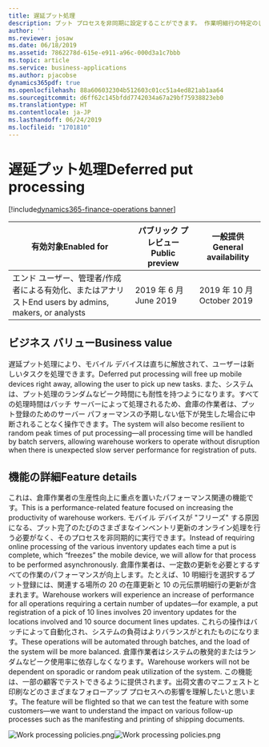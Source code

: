 ```yaml
---
title: 遅延プット処理
description: プット プロセスを非同期に設定することができます。 作業明細行の特定のしきい値を超えるとプット処理が遅延されるように、システムをセットアップすることができます。
author: ''
ms.reviewer: josaw
ms.date: 06/18/2019
ms.assetid: 7862278d-615e-e911-a96c-000d3a1c7bbb
ms.topic: article
ms.service: business-applications
ms.author: pjacobse
dynamics365pdf: true
ms.openlocfilehash: 88a606032304b512603c01cc51a4ed821ab1aa64
ms.sourcegitcommit: d6ff62c145bfdd7742034a67a29bf75938823eb0
ms.translationtype: HT
ms.contentlocale: ja-JP
ms.lasthandoff: 06/24/2019
ms.locfileid: "1701810"
---
```

# <a name="deferred-put-processing"></a><span data-ttu-id="f8177-104">遅延プット処理</span><span class="sxs-lookup"><span data-stu-id="f8177-104">Deferred put processing</span></span>
[!include[dynamics365-finance-operations banner](../includes/dynamics365-finance-operations.md)]

| <span data-ttu-id="f8177-105">有効対象</span><span class="sxs-lookup"><span data-stu-id="f8177-105">Enabled for</span></span>    |  <span data-ttu-id="f8177-106">パブリック プレビュー</span><span class="sxs-lookup"><span data-stu-id="f8177-106">Public preview</span></span> | <span data-ttu-id="f8177-107">一般提供</span><span class="sxs-lookup"><span data-stu-id="f8177-107">General availability</span></span> | 
| ---------- | ---------- |---------- |
|<span data-ttu-id="f8177-108">エンド ユーザー、管理者/作成者による有効化、またはアナリスト</span><span class="sxs-lookup"><span data-stu-id="f8177-108">End users by admins, makers, or analysts</span></span>|<span data-ttu-id="f8177-109">2019 年 6 月</span><span class="sxs-lookup"><span data-stu-id="f8177-109">June 2019</span></span>| <span data-ttu-id="f8177-110">2019 年 10 月</span><span class="sxs-lookup"><span data-stu-id="f8177-110">October 2019</span></span>|


## <a name="business-value"></a><span data-ttu-id="f8177-111">ビジネス バリュー</span><span class="sxs-lookup"><span data-stu-id="f8177-111">Business value</span></span>
<!-- bv start -->
<span data-ttu-id="f8177-112">遅延プット処理により、モバイル デバイスは直ちに解放されて、ユーザーは新しいタスクを処理できます。</span><span class="sxs-lookup"><span data-stu-id="f8177-112">Deferred put processing will free up mobile devices right away, allowing the user to pick up new tasks.</span></span> <span data-ttu-id="f8177-113">また、システムは、プット処理のランダムなピーク時間にも耐性を持つようになります。すべての処理時間はバッチ サーバーによって処理されるため、倉庫の作業者は、プット登録のためのサーバー パフォーマンスの予期しない低下が発生した場合に中断されることなく操作できます。</span><span class="sxs-lookup"><span data-stu-id="f8177-113">The system will also become resilient to random peak times of put processing—all processing time will be handled by batch servers, allowing warehouse workers to operate without disruption when there is unexpected slow server performance for registration of puts.</span></span>
<!-- bv end -->



## <a name="feature-details"></a><span data-ttu-id="f8177-114">機能の詳細</span><span class="sxs-lookup"><span data-stu-id="f8177-114">Feature details</span></span>
<!--feature detail start -->
<span data-ttu-id="f8177-115">これは、倉庫作業者の生産性向上に重点を置いたパフォーマンス関連の機能です。</span><span class="sxs-lookup"><span data-stu-id="f8177-115">This is a performance-related feature focused on increasing the productivity of warehouse workers.</span></span> <span data-ttu-id="f8177-116">モバイル デバイスが "フリーズ" する原因になる、プット完了のたびのさまざまなインベントリ更新のオンライン処理を行う必要がなく、そのプロセスを非同期的に実行できます。</span><span class="sxs-lookup"><span data-stu-id="f8177-116">Instead of requiring online processing of the various inventory updates each time a put is complete, which “freezes” the mobile device, we will allow for that process to be performed asynchronously.</span></span> <span data-ttu-id="f8177-117">倉庫作業者は、一定数の更新を必要とするすべての作業のパフォーマンスが向上します。たとえば、10 明細行を選択するプット登録には、関連する場所の 20 の在庫更新と 10 の元伝票明細行の更新が含まれます。</span><span class="sxs-lookup"><span data-stu-id="f8177-117">Warehouse workers will experience an increase of performance for all operations requiring a certain number of updates—for example, a put registration of a pick of 10 lines involves 20 inventory updates for the locations involved and 10 source document lines updates.</span></span> <span data-ttu-id="f8177-118">これらの操作はバッチによって自動化され、システムの負荷はよりバランスがとれたものになります。</span><span class="sxs-lookup"><span data-stu-id="f8177-118">These operations will be automated through batches, and the load of the system will be more balanced.</span></span> <span data-ttu-id="f8177-119">倉庫作業者はシステムの散発的またはランダムなピーク使用率に依存しなくなります。</span><span class="sxs-lookup"><span data-stu-id="f8177-119">Warehouse workers will not be dependent on sporadic or random peak utilization of the system.</span></span> <span data-ttu-id="f8177-120">この機能は、一部の顧客でテストできるように提供されます。出荷文書のマニフェストと印刷などのさまざまなフォローアップ プロセスへの影響を理解したいと思います。</span><span class="sxs-lookup"><span data-stu-id="f8177-120">The feature will be flighted so that we can test the feature with some customers—we want to understand the impact on various follow-up processes such as the manifesting and printing of shipping documents.</span></span>
<!--feature detail end -->

<span data-ttu-id="f8177-121">![Work processing policies.png](media/work-processing-policies.png "Work processing policies.png")</span><span class="sxs-lookup"><span data-stu-id="f8177-121">![Work processing policies.png](media/work-processing-policies.png "Work processing policies.png")</span></span>
<!-- Picture 1 -->










